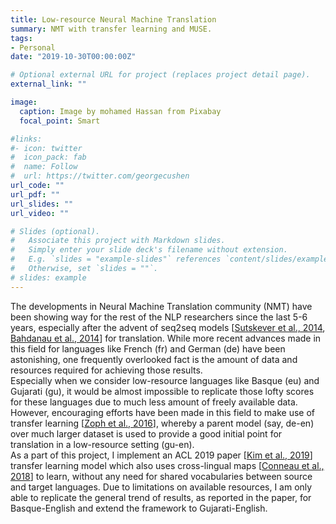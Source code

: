 ```yaml
---
title: Low-resource Neural Machine Translation
summary: NMT with transfer learning and MUSE.
tags:
- Personal
date: "2019-10-30T00:00:00Z"

# Optional external URL for project (replaces project detail page).
external_link: ""

image:
  caption: Image by mohamed Hassan from Pixabay
  focal_point: Smart

#links:
#- icon: twitter
#  icon_pack: fab
#  name: Follow
#  url: https://twitter.com/georgecushen
url_code: ""
url_pdf: ""
url_slides: ""
url_video: ""

# Slides (optional).
#   Associate this project with Markdown slides.
#   Simply enter your slide deck's filename without extension.
#   E.g. `slides = "example-slides"` references `content/slides/example-slides.md`.
#   Otherwise, set `slides = ""`.
# slides: example
---
```


The developments in Neural Machine Translation community (NMT) have been showing way for the rest of the NLP researchers since the last 5-6 years, especially after the advent of seq2seq models [[Sutskever et al., 2014](https://papers.nips.cc/paper/5346-sequence-to-sequence-learning-with-neural-networks.pdf), [Bahdanau et al., 2014](https://arxiv.org/pdf/1409.0473.pdf)] for translation. While more recent advances made in this field for languages like French (fr) and German (de) have been astonishing, one frequently overlooked fact is the amount of data and resources required for achieving those results.  
Especially when we consider low-resource languages like Basque (eu) and Gujarati (gu), it would be almost impossible to replicate those lofty scores for these languages due to much less amount of freely available data. However, encouraging efforts have been made in this field to make use of transfer learning [[Zoph et al., 2016](https://www.aclweb.org/anthology/D16-1163.pdf)], whereby a parent model (say, de-en) over much larger dataset is used to provide a good initial point for translation in a low-resource setting (gu-en).  
As a part of this project, I implement an ACL 2019 paper [[Kim et al., 2019](https://www.aclweb.org/anthology/P19-1120.pdf)] transfer learning model which also uses cross-lingual maps [[Conneau et al., 2018](https://arxiv.org/pdf/1710.04087.pdf)] to learn, without any need for shared vocabularies between source and target languages. Due to limitations on available resources, I am only able to replicate the general trend of results, as reported in the paper, for Basque-English and extend the framework to Gujarati-English.
